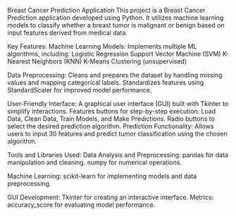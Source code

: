 Breast Cancer Prediction Application
This project is a Breast Cancer Prediction application developed using Python. It utilizes machine learning models to classify whether a breast tumor is malignant or benign based on input features derived from medical data.

Key Features:
Machine Learning Models: Implements multiple ML algorithms, including:
Logistic Regression
Support Vector Machine (SVM)
K-Nearest Neighbors (KNN)
K-Means Clustering (unsupervised)


Data Preprocessing:
Cleans and prepares the dataset by handling missing values and mapping categorical labels.
Standardizes features using StandardScaler for improved model performance.

User-Friendly Interface:
A graphical user interface (GUI) built with Tkinter to simplify interactions.
Features buttons for step-by-step execution: Load Data, Clean Data, Train Models, and Make Predictions.
Radio buttons to select the desired prediction algorithm.
Prediction Functionality: Allows users to input 30 features and predict tumor classification using the chosen algorithm.

Tools and Libraries Used:
Data Analysis and Preprocessing:
pandas for data manipulation and cleaning.
numpy for numerical operations.

Machine Learning:
scikit-learn for implementing models and data preprocessing.

GUI Development:
Tkinter for creating an interactive interface.
Metrics:
accuracy_score for evaluating model performance.
